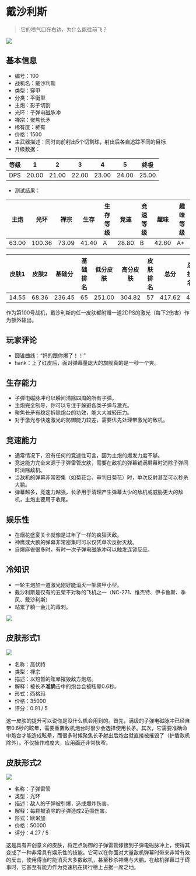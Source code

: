 # 戴沙利斯

> 它的喷气口在右边，为什么能往前飞？

<img src="/ships/ship_100.png" style={{zoom:1}}/>

## 基本信息

- 编号：100
- 战机名：戴沙利斯
- 类型：穿甲
- 分类：平衡型
- 主炮：影子切割
- 光环：子弹电磁脉冲
- 禅宗：聚焦长矛
- 稀有度：稀有
- 价格：1500
- 主武器描述：同时向前射出5个切割球，射出后各自追踪不同的目标
- 升级数据：

| 等级 | 1 | 2 | 3 | 4 | 5 | 终极 |
|--|--|--|--|--|--|--|
| DPS | 20.00 | 21.00 | 22.00 | 23.00 | 24.00 | 25.00 |

- 测试结果：

| 主炮 | 光环 | 禅宗 | 生存 | 生存等级 | 竞速 | 竞速等级 | 趣味 | 趣味等级 |
|--|--|--|--|--|--|--|--|--|
| 63.00 | 100.36 | 73.09 | 41.40 | A | 28.80 | B | 42.60 | A+ |

| 皮肤1 | 皮肤2 | 基础分 | 基础排名 | 低分皮肤 | 高分皮肤 | 皮肤排名 | 总分 | 总排名 |
|--|--|--|--|--|--|--|--|--|
| 14.55 | 68.36 | 236.45 | 65 | 251.00 | 304.82 | 57 | 417.62 | 49 |

作为第100号战机，戴沙利斯的任一皮肤都附赠一道2DPS的激光（每下2伤害）作为额外输出。

## 玩家评论

- 圆锥曲线：“妈的跟你爆了！！”
- hank：上了红皮后，面对弹幕量庞大的旗舰真的是一秒一个爽。

## 生存能力

- 子弹电磁脉冲可以瞬间清除四周的所有子弹。
- 主炮完全制导，你可以专注于躲避各类子弹与激光。
- 聚焦长矛有稳定拆除炮台的功效，能大大减轻压力。
- 对于激光与快速激光的防御能力较差，需要优先处理带激光的敌机。

## 竞速能力

- 通常情况下，没有任何的竞速性可言，因为主炮的爆发力度不够。
- 竞速能力完全来源于子弹雷管皮肤，需要在敌机的弹幕铺满屏幕时消除子弹同时消除敌机。
- 当敌机的弹幕非常密集（如菊花台、审判日菊花）时，单次反射甚至可以秒杀大鹏。
- 弹幕越多，竞速力越强，长矛用于清理产生弹幕太少的敌机或威胁更大的敌机，主炮主要用于收尾。

## 娱乐性

- 在烟花盛宴关卡就像是过年了一样的疯狂灭敌。
- 神鹰或大鹏的弹幕非常密集时可以仅凭单次反射灭敌。
- 自爆麻雀很多时，有时一次子弹电磁脉冲可以触发连锁反应。

## 冷知识

- 一轮主炮加一道激光刚好能消灭一架装甲小型。
- 戴沙利斯是仅有的五架不对称的飞机之一（NC-271、维杰特、伊卡鲁斯、季风、戴沙利斯）
- 站累了躺一会儿的毒刺。

<img src="/terms/Disaris-Stinger.jpg" style={{zoom:1}}/>

## 皮肤形式1

<img src="/ships/ship_100_apex_1.png" style={{zoom:1}}/>

- 名称：高伏特
- 类型：禅宗
- 描述：以短暂的眩晕摧毁敌方炮塔。
- 解释：被长矛**准确**击中的炮台会被眩晕0.6秒。
- 形式：西格玛
- 价格：35000
- 评分：0.91 / 5

这一皮肤的提升可以说你是没什么机会用到的。首先，满级的子弹电磁脉冲已经自带0.6秒的眩晕，需要重置敌机炮台时很少会选择使用长矛。其次，它需要准确命中炮台才能造成眩晕，而很多时候聚焦长矛射出后炮台就直接被摧毁了（护盾敌机除外）。不仅操作难度大，应用面还非常狭窄。

## 皮肤形式2

<img src="/ships/ship_100_apex_2.png" style={{zoom:1}}/>

- 名称：子弹雷管
- 类型：光环
- 描述：敌人的子弹被引爆，造成爆炸伤害。
- 解释：每颗被消除的子弹造成2范围伤害。
- 形式：欧米加
- 价格：50000
- 评分：4.27 / 5

这是具有开创意义的皮肤，将定点防御的子弹雷管嫁接到子弹电磁脉冲上，使得其变成了一种非常具有娱乐性的技能。它可以在你面对大量敌机弹幕时带来非常有效的反击，使用得当时能消灭大多数敌机，甚至秒杀神鹰与大鹏。在敌机弹幕过于碍事时，它甚至有能力作为竞速机在排行榜上占据一席之地。
